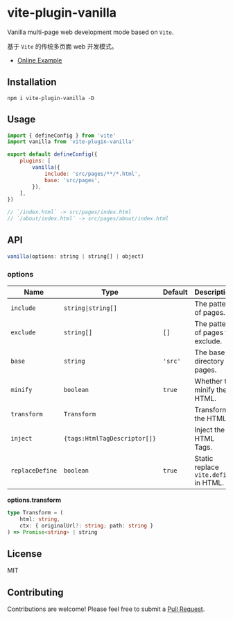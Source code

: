 # vite-plugin-vanilla

Vanilla multi-page web development mode based on `Vite`.

基于 `Vite` 的传统多页面 web 开发模式。

- [Online Example](https://stackblitz.com/edit/vite-plugin-vanilla-example)

## Installation

```
npm i vite-plugin-vanilla -D
```

## Usage

```js
import { defineConfig } from 'vite'
import vanilla from 'vite-plugin-vanilla'

export default defineConfig({
	plugins: [
		vanilla({
			include: 'src/pages/**/*.html',
			base: 'src/pages',
		}),
	],
})

// `/index.html` -> src/pages/index.html
// `/about/index.html` -> src/pages/about/index.html
```

## API

```js
vanilla(options: string | string[] | object)
```

### options

| Name            | Type                         | Default | Description                           |
| --------------- | ---------------------------- | ------- | ------------------------------------- |
| `include`       | `string\|string[]`           |         | The pattern of pages.                 |
| `exclude`       | `string[]`                   | `[]`    | The pattern of pages to exclude.      |
| `base`          | `string`                     | `'src'` | The base directory of pages.          |
| `minify`        | `boolean`                    | `true`  | Whether to minify the HTML.           |
| `transform`     | `Transform`                  |         | Transform the HTML.                   |
| `inject`        | `{tags:HtmlTagDescriptor[]}` |         | Inject the HTML Tags.                 |
| `replaceDefine` | `boolean`                    | `true`  | Static replace `vite.define` in HTML. |

**options.transform**

```typescript
type Transform = (
	html: string,
	ctx: { originalUrl?: string; path: string }
) => Promise<string> | string
```

## License

MIT

## Contributing

Contributions are welcome! Please feel free to submit a [Pull Request](https://github.com/Marinerer/vite-plugins/pulls).
